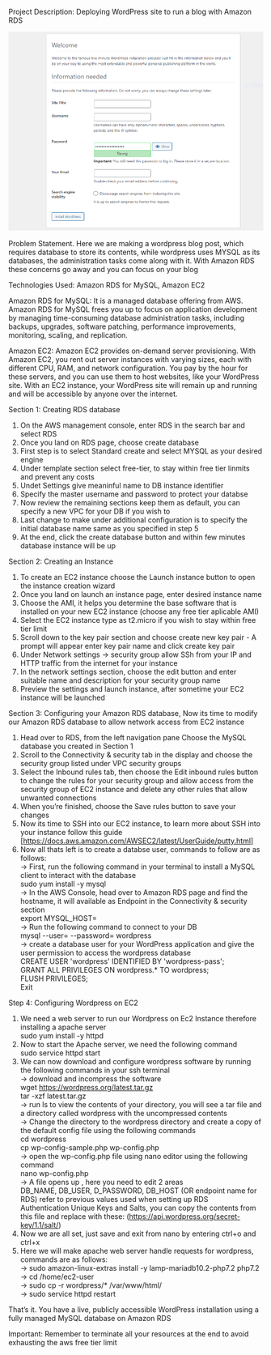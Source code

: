 Project Description: Deploying WordPress site to run a blog with Amazon RDS

![my-wordpress-screenshot](my-wordpress-screenshot.PNG)

Problem Statement. Here we are making a wordpress blog post, which requires database to store its contents, while wordpress uses MYSQL as its databases, the administration tasks come along with it. With Amazon RDS these concerns go away and you can focus on your blog 

Technologies Used: Amazon RDS for MySQL, Amazon EC2

Amazon RDS for MySQL: It is a managed database offering from AWS. Amazon RDS for MySQL frees you up to focus on application development by managing time-consuming database administration tasks, including backups, upgrades, software patching, performance improvements, monitoring, scaling, and replication.

Amazon EC2: Amazon EC2 provides on-demand server provisioning. With Amazon EC2, you rent out server instances with varying sizes, each with different CPU, RAM, and network configuration. You pay by the hour for these servers, and you can use them to host websites, like your WordPress site. With an EC2 instance, your WordPress site will remain up and running and will be accessible by anyone over the internet.

Section 1: Creating RDS database

1. On the AWS management console, enter RDS in the search bar and select RDS</br>
2. Once you land on RDS page, choose create database</br>
3. First step is to select Standard create and select MYSQL as your desired engine</br>
4. Under template section select free-tier, to stay within free tier linmits and prevent any costs</br>
5. Undet Settings give meaninful name to DB instance identifier</br>
6. Specify the master username and password to protect your databse</br>
7. Now review the remaining sections keep them as default, you can specify a new VPC for your DB if you wish to</br>
8. Last change to make under additional configuration is to specify the initial database name same as you specified in step 5</br>
9. At the end, click the create database button and within few minutes database instance will be up</br>
   
Section 2: Creating an Instance </br>
1. To create an EC2 instance choose the Launch instance button to open the instance creation wizard</br>
2. Once you land on launch an instance page, enter desired instance name</br>
3. Choose the AMI, it helps you determine the base software that is installed on your new EC2 instance (choose any free tier aplicable AMI)</br>
4. Select the EC2 instance type as t2.micro if you wish to stay within free tier limit</br>
5. Scroll down to the key pair section and choose create new key pair - A prompt will appear enter key pair name and click create key pair</br>
6. Under Network settings -> security group allow SSh from your IP and HTTP traffic from the internet for your instance</br>
7. In the network settings section, choose the edit button and enter suitable name and description for your security group name</br>
8. Preview the settings and launch instance, after sometime your EC2 instance will be launched</br>
 
Section 3: Configuring your Amazon RDS database, Now its time to modify our Amazon RDS database to allow network access from EC2 instance</br>
1. Head over to RDS, from the left navigation pane Choose the MySQL database you created in Section 1</br>
2. Scroll to the Connectivity & security tab in the display and choose the security group listed under VPC security groups</br>
3. Select the Inbound rules tab, then choose the Edit inbound rules button to change the rules for your security group and allow access from the security group of EC2 instance and delete any other rules that allow unwanted 
   connections</br>
4. When you’re finished, choose the Save rules button to save your changes</br>
5. Now its time to SSH into our EC2 instance, to learn more about SSH into your instance follow this guide [https://docs.aws.amazon.com/AWSEC2/latest/UserGuide/putty.html]</br>
6. Now all thats left is to create a databse user, commands to follow are as follows:</br>
   -> First, run the following command in your terminal to install a MySQL client to interact with the database</br>
     sudo yum install -y mysql</br>
   -> In the AWS Console, head over to Amazon RDS page and find the hostname, it will available as Endpoint in the Connectivity & security section</br>
      export MYSQL_HOST=<your-endpoint></br>
   -> Run the following command to connect to your DB</br>
      mysql --user=<user> --password=<password> wordpress</br>
   -> create a database user for your WordPress application and give the user permission to access the wordpress database</br>
      CREATE USER 'wordpress' IDENTIFIED BY 'wordpress-pass';</br>
      GRANT ALL PRIVILEGES ON wordpress.* TO wordpress;</br>
      FLUSH PRIVILEGES;</br>
      Exit</br>


Step 4: Configuring Wordpress on EC2
1. We need a web server to run our Wordpress on Ec2 Instance therefore installing a apache server</br>
   sudo yum install -y httpd</br>
2. Now to start the Apache server, we need the following command</br>
   sudo service httpd start</br>
3. We can now download and configure wordpress software by running the following commands in your ssh terminal</br>
   -> download and incompress the software</br>
      wget https://wordpress.org/latest.tar.gz</br>
      tar -xzf latest.tar.gz</br>
   -> run ls to view the contents of your directory, you will see a tar file and a directory called wordpress with the uncompressed contents</br>
   -> Change the directory to the wordpress directory and create a copy of the default config file using the following commands</br>
      cd wordpress</br>
      cp wp-config-sample.php wp-config.php</br>
   -> open the wp-config.php file using nano editor using the following command</br>
      nano wp-config.php</br>
   -> A file opens up , here you need to edit 2 areas</br>
      DB_NAME, DB_USER, D_PASSWORD, DB_HOST (OR endpoint name for RDS) refer to previous values used when setting up RDS</br>
      Authentication Unique Keys and Salts, you can copy the contents from this file and replace with these: (https://api.wordpress.org/secret-key/1.1/salt/)</br>
4. Now we are all set, just save and exit from nano by entering ctrl+o and ctrl+x</br>
5. Here we will make apache web server handle requests for wordpress, commands are as follows:</br>
   -> sudo amazon-linux-extras install -y lamp-mariadb10.2-php7.2 php7.2</br>
   -> cd /home/ec2-user</br>
   -> sudo cp -r wordpress/* /var/www/html/</br>
   -> sudo service httpd restart</br>

That’s it. You have a live, publicly accessible WordPress installation using a fully managed MySQL database on Amazon RDS</br>

Important:
Remember to terminate all your resources at the end to avoid exhausting the aws free tier limit 
